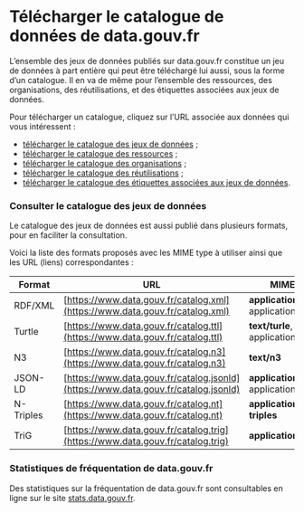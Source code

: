# Télécharger le catalogue de données de data.gouv.fr

L’ensemble des jeux de données publiés sur data.gouv.fr constitue un jeu de données à part entière qui peut être téléchargé lui aussi, sous la forme d’un catalogue. Il en va de même pour l’ensemble des ressources, des organisations, des réutilisations, et des étiquettes associées aux jeux de données.

Pour télécharger un catalogue, cliquez sur l’URL associée aux données qui vous intéressent :

* [télécharger le catalogue des jeux de données](https://www.data.gouv.fr/datasets.csv) ;
* [télécharger le catalogue des ressources](https://www.data.gouv.fr/resources.csv) ;
* [télécharger le catalogue des organisations](https://www.data.gouv.fr/organizations.csv) ;
* [télécharger le catalogue des réutilisations](https://www.data.gouv.fr/reuses.csv) ;
* [télécharger le catalogue des étiquettes associées aux jeux de données](https://www.data.gouv.fr/tags.csv).

### Consulter le catalogue des jeux de données <a href="#consulter-le-catalogue-des-jeux-de-donnees" id="consulter-le-catalogue-des-jeux-de-donnees"></a>

Le catalogue des jeux de données est aussi publié dans plusieurs formats, pour en faciliter la consultation.

Voici la liste des formats proposés avec les MIME type à utiliser ainsi que les URL (liens) correspondantes :

| Format    | URL                                                                                | MIME type                                 |
| --------- | ---------------------------------------------------------------------------------- | ----------------------------------------- |
| RDF/XML   | [https://www.data.gouv.fr/catalog.xml](https://www.data.gouv.fr/catalog.xml)       | **application/rdf+xml**, application/xml  |
| Turtle    | [https://www.data.gouv.fr/catalog.ttl](https://www.data.gouv.fr/catalog.ttl)       | **text/turle**, application/x-turtle      |
| N3        | [https://www.data.gouv.fr/catalog.n3](https://www.data.gouv.fr/catalog.n3)         | **text/n3**                               |
| JSON-LD   | [https://www.data.gouv.fr/catalog.jsonld](https://www.data.gouv.fr/catalog.jsonld) | **application/ld+json**, application/json |
| N-Triples | [https://www.data.gouv.fr/catalog.nt](https://www.data.gouv.fr/catalog.nt)         | **application/n-triples**                 |
| TriG      | [https://www.data.gouv.fr/catalog.trig](https://www.data.gouv.fr/catalog.trig)     | **application/trig**                      |

### Statistiques de fréquentation de data.gouv.fr <a href="#statistiques-de-frequentation-de-datagouvfr" id="statistiques-de-frequentation-de-datagouvfr"></a>

Des statistiques sur la fréquentation de data.gouv.fr sont consultables en ligne sur le site [stats.data.gouv.fr](https://stats.data.gouv.fr/index.php?module=CoreHome\&action=index\&idSite=1\&period=range\&date=previous30#?idSite=1\&period=range\&date=previous30\&category=Dashboard\_Dashboard\&subcategory=1).
